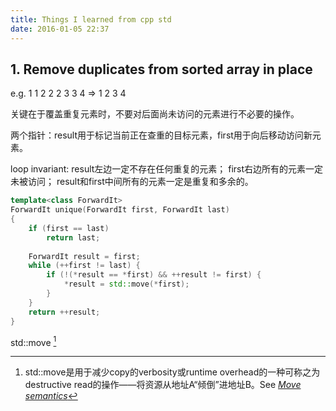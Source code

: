 ```yaml
---
title: Things I learned from cpp std
date: 2016-01-05 22:37
---
```


## 1. Remove duplicates from sorted array in place

e.g. 1 1 2 2 2 3 3 4 => 1 2 3 4

关键在于覆盖重复元素时，不要对后面尚未访问的元素进行不必要的操作。

两个指针：result用于标记当前正在查重的目标元素，first用于向后移动访问新元素。

loop invariant:
result左边一定不存在任何重复的元素；
first右边所有的元素一定未被访问；
result和first中间所有的元素一定是重复和多余的。

```cpp
template<class ForwardIt>
ForwardIt unique(ForwardIt first, ForwardIt last)
{
    if (first == last)
        return last;
 
    ForwardIt result = first;
    while (++first != last) {
        if (!(*result == *first) && ++result != first) {
            *result = std::move(*first);
        }
    }
    return ++result;
}
```
std::move [^1]

[^1]: std::move是用于减少copy的verbosity或runtime overhead的一种可称之为destructive read的操作——将资源从地址A“倾倒”进地址B。See [*Move semantics*][1]

[1]: http://www.open-std.org/jtc1/sc22/wg21/docs/papers/2006/n2027.html#Move_Semantics
